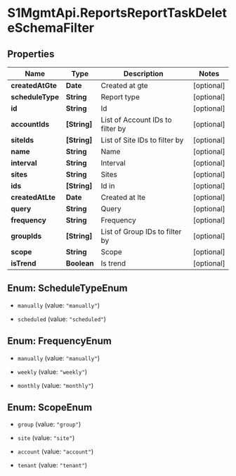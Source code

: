 # S1MgmtApi.ReportsReportTaskDeleteSchemaFilter

## Properties
Name | Type | Description | Notes
------------ | ------------- | ------------- | -------------
**createdAtGte** | **Date** | Created at gte | [optional] 
**scheduleType** | **String** | Report type | [optional] 
**id** | **String** | Id | [optional] 
**accountIds** | **[String]** | List of Account IDs to filter by | [optional] 
**siteIds** | **[String]** | List of Site IDs to filter by | [optional] 
**name** | **String** | Name | [optional] 
**interval** | **String** | Interval | [optional] 
**sites** | **String** | Sites | [optional] 
**ids** | **[String]** | Id in | [optional] 
**createdAtLte** | **Date** | Created at lte | [optional] 
**query** | **String** | Query | [optional] 
**frequency** | **String** | Frequency | [optional] 
**groupIds** | **[String]** | List of Group IDs to filter by | [optional] 
**scope** | **String** | Scope | [optional] 
**isTrend** | **Boolean** | Is trend | [optional] 


<a name="ScheduleTypeEnum"></a>
## Enum: ScheduleTypeEnum


* `manually` (value: `"manually"`)

* `scheduled` (value: `"scheduled"`)




<a name="FrequencyEnum"></a>
## Enum: FrequencyEnum


* `manually` (value: `"manually"`)

* `weekly` (value: `"weekly"`)

* `monthly` (value: `"monthly"`)




<a name="ScopeEnum"></a>
## Enum: ScopeEnum


* `group` (value: `"group"`)

* `site` (value: `"site"`)

* `account` (value: `"account"`)

* `tenant` (value: `"tenant"`)





